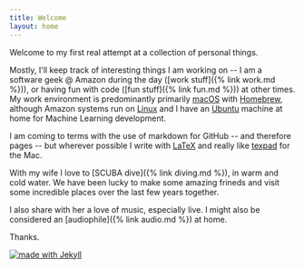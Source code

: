 ```yaml
---
title: Welcome
layout: home
---
```


Welcome to my first real attempt at a collection of personal things. 

Mostly, I'll keep track of interesting things I am working on -- I am a 
software geek @ Amazon during the day ([work stuff]({% link work.md %})), or having 
fun with code ([fun stuff]({% link fun.md %})) at other times. My work environment 
is predominantly primarily [macOS](https://www.apple.com/macos) with 
[Homebrew](https://brew.sh/), although Amazon systems run on 
[Linux](https://aws.amazon.com/amazon-linux-2/) and I have an 
[Ubuntu](https://ubuntu.com/) machine at home for Machine Learning 
development. 

I am coming to terms with the use of markdown for GitHub -- and therefore
pages -- but wherever possible I write with [LaTeX](https://www.latex-project.org/) 
and really like [texpad](https://www.texpad.com/) for the Mac.

With my wife I love to [SCUBA dive]({% link diving.md %}), in warm and cold water. 
We have been lucky to make some amazing frineds and visit some incredible
places over the last few years together.

I also share with her a love of music, especially live. I might also be 
considered an [audiophile]({% link audio.md %}) at home.

Thanks.


[![made with Jekyll](https://img.shields.io/badge/made%20with-Jekyll-%23fc0?style=flat&logo=appveyor)](https://jekyllrb.com/)

